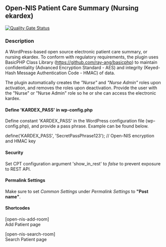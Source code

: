 ## Open-NIS Patient Care Summary (Nursing ekardex)

[![Quality Gate Status](https://sonarcloud.io/api/project_badges/measure?project=ray-ang_open-nis-patient-care-summary&metric=alert_status)](https://sonarcloud.io/dashboard?id=ray-ang_open-nis-patient-care-summary)

### Description

A WordPress-based open source electronic patient care summary, or nursing ekardex. To conform with regulatory requirements, the plugin uses BasicPHP Class Library (https://github.com/ray-ang/basicphp) to maintain confidentiality (Advanced Encryption Standard - AES) and integrity (Keyed-Hash Message Authentication Code - HMAC) of data.

The plugin automatically creates the <em>"Nurse"</em> and <em>"Nurse Admin"</em> roles upon activation, and removes the roles upon deactivation. Provide the user with the "Nurse" or "Nurse Admin" role so he or she can access the electronic kardex.

#### Define 'KARDEX_PASS' in wp-config.php

Define constant 'KARDEX_PASS' in the WordPress configuration file (wp-config.php), and provide a pass phrase. Example can be found below.

define('KARDEX_PASS', 'SecretPassPhrase123'); // Open-NIS encryption and HMAC key

#### Security

Set CPT configuration argument 'show_in_rest' to <em>false</em> to prevent exposure to REST API.

#### Permalink Settings

Make sure to set <em>Common Settings</em> under <em>Permalink Settings</em> to <strong>"Post name"</strong>.

#### Shortcodes

[open-nis-add-room]<br/>
Add Patient page

[open-nis-search-room]<br/>
Search Patient page
